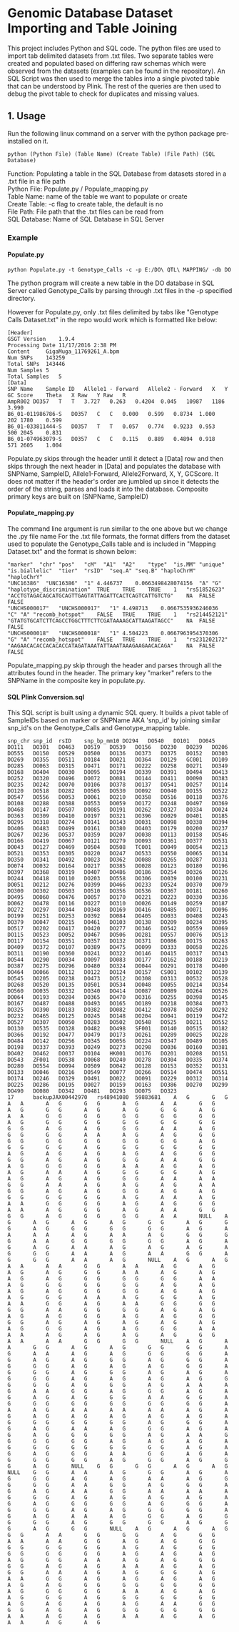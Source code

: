 # Genomic Database Dataset Importing and Table Joining
This project includes Python and SQL code. The python files are used to import tab delimited datasets from
.txt files. Two separate tables were created and populated based on differing raw schemas which were observed 
from the datasets (examples can be found in the repository). An SQL Script was then used to merge the tables
into a single pivoted table that can be understood by Plink. The rest of the queries are then used to debug
the pivot table to check for duplicates and missing values. 

## 1. Usage 
Run the following linux command on a server with the python package pre-installed on it.
```
python (Python File) (Table Name) (Create Table) (File Path) (SQL Database)
```
Function: Populating a table in the SQL Database from datasets stored in a .txt file in a file path  
Python File: Populate.py / Populate_mapping.py    
Table Name: name of the table we want to populate or create   
Create Table: -c flag to create table, the default is no   
File Path: File path that the .txt files can be read from   
SQL Database: Name of SQL Database in SQL Server  

### Example 
#### Populate.py 
```
python Populate.py -t Genotype_Calls -c -p E:/DO\ QTL\ MAPPING/ -db DO
```
The python program will create a new table in the DO database in SQL Server called Genotype_Calls by parsing through 
.txt files in the -p specified directory.

However for Populate.py, only .txt files delimited by tabs like "Genotype Calls Dataset.txt" in the repo would work
which is formatted like below: 
```
[Header]
GSGT Version	1.9.4
Processing Date	11/17/2016 2:38 PM
Content		GigaMuga_11769261_A.bpm
Num SNPs	143259
Total SNPs	143446
Num Samples	5
Total Samples	5
[Data]
SNP Name	Sample ID	Allele1 - Forward	Allele2 - Forward	X	Y	GC Score	Theta	X Raw	Y Raw	R
AmpR002	DO357	T	T	3.727	0.263	0.4204	0.045	10987	1186	3.990
B6_01-011986786-S	DO357	C	C	0.000	0.599	0.8734	1.000	202	1780	0.599
B6_01-033811444-S	DO357	T	T	0.057	0.774	0.9233	0.953	500	2045	0.831
B6_01-074963079-S	DO357	C	C	0.115	0.889	0.4894	0.918	571	2605	1.004
```
Populate.py skips through the header until it detect a [Data] row and then skips through the next header in [Data] and populates
the database with SNPName, SampleID, Allele1-Forward, Allele2Forward, X, Y, GCScore. It does not matter if the header's order
are jumbled up since it detects the order of the string, parses and loads it into the database. Composite primary keys are 
built on (SNPName, SampleID)

#### Populate_mapping.py
The command line argument is run similar to the one above but we change the .py file name
For the .txt file formats, the format differs from the dataset used to populate the Genotype_Calls table and is included in "Mapping Dataset.txt" and the format is shown below:
```
"marker"  "chr" "pos"	"cM"  "A1"	"A2"	"type"	"is.MM"	"unique"	"is.biallelic"	"tier"	"rsID"	"seq.A"	"seq.B"	"haploChrM"	"haploChrY"
"UNC16386"	"UNC16386"	"1"	4.446737	0.0663498428074156	"A"	"G"	"haplotype_discrimination"	TRUE	TRUE	TRUE	1	"rs51852623"	"ACCTGTAGACAGCATGCAGTTGAGTATTAGATTCACTCAGTCATTGTCTG"	NA	FALSE	FALSE
"UNCHS000017"	"UNCHS000017"	"1"	4.498713	0.0667535936246036	"C"	"A"	"recomb_hotspot"	FALSE	TRUE	TRUE	1	"rs214452121"	"GTATGTGCATCTTCAGCCTGGCTTTCTTCGATAAAAGCATTAAGATAGCC"	NA	FALSE	FALSE
"UNCHS000018"	"UNCHS000018"	"1"	4.504223	0.0667963954370306	"G"	"A"	"recomb_hotspot"	FALSE	TRUE	TRUE	1	"rs231202172"	"AAGAACACACCACACACCATAGATAAATATTAAATAAAGAAGAACACAGA"	NA	FALSE	FALSE
```
Populate_mapping.py skip through the header and parses through all the attributes found in the header. The primary key "marker"
refers to the SNPName in the composite key in populate.py.

#### SQL Plink Conversion.sql
This SQL script is built using a dynamic SQL query. It builds a pivot table of SampleIDs based on marker or SNPName AKA 'snp_id'
by joining similar snp_id's on the Genotype_Calls and Genotype_mapping table.
```
snp_chr	snp_id	rsID	snp_bp_mm10	DO294	DO540	DO101	DO045	DO111	DO301	DO463	DO519	DO539	DO156	DO230	DO239	DO206	DO555	DO150	DO529	DO500	DO136	DO373	DO375	DO152	DO303	DO269	DO355	DO511	DO184	DO021	DO364	DO129	GC001	DO109	DO285	DO063	DO315	DO471	DO171	DO222	DO258	DO271	DO349	DO168	DO404	DO030	DO095	DO194	DO339	DO391	DO494	DO413	DO252	DO320	DO496	DO072	DO081	DO144	DO411	DO090	DO383	DO235	DO242	DO070	DO106	DO378	DO137	DO541	DO257	DO114	DO120	DO518	DO282	DO505	DO530	DO092	DO040	DO155	DO522	DO547	DO556	DO053	DO061	DO210	DO358	DO516	DO118	DO376	DO108	DO288	DO388	DO553	DO059	DO172	DO248	DO497	DO369	DO468	DO147	DO507	DO085	DO191	DO262	DO327	DO334	DO024	DO363	DO309	DO410	DO197	DO321	DO396	DO029	DO401	DO185	DO295	DO318	DO274	DO141	DO143	DO031	DO098	DO338	DO394	DO406	DO483	DO499	DO161	DO380	DO403	DO179	DO200	DO237	DO267	DO236	DO537	DO359	DO207	DO038	DO113	DO158	DO546	DO166	DO419	DO067	DO121	DO279	DO093	DO361	DO377	DO531	DO043	DO127	DO469	DO504	DO508	TC001	DO049	DO054	DO213	DO521	DO353	DO305	DO220	DO247	DO533	DO550	DO065	DO134	DO350	DO341	DO492	DO023	DO362	DO088	DO265	DO287	DO331	DO074	DO032	DO164	DO217	DO385	DO028	DO123	DO180	DO196	DO397	DO368	DO319	DO407	DO486	DO186	DO254	DO326	DO126	DO244	DO418	DO110	DO203	DO558	DO306	DO039	DO100	DO231	DO051	DO212	DO276	DO399	DO466	DO233	DO524	DO370	DO079	DO300	DO302	DO503	DO510	DO356	DO536	DO367	DO181	DO260	DO495	DO060	DO476	DO057	DO170	DO221	DO223	DO330	DO336	DO062	DO478	DO116	DO227	DO310	DO026	DO149	DO259	DO187	DO272	DO297	DO344	DO348	DO169	DO416	DO485	DO071	DO096	DO199	DO251	DO253	DO392	DO084	DO405	DO033	DO408	DO243	DO379	DO047	DO215	DO461	DO103	DO138	DO209	DO234	DO395	DO517	DO202	DO417	DO420	DO277	DO346	DO542	DO559	DO069	DO115	DO523	DO052	DO467	DO506	DO281	DO557	DO076	DO513	DO117	DO154	DO351	DO357	DO132	DO371	DO086	DO175	DO263	DO409	DO372	DO107	DO389	DO475	DO099	DO333	DO058	DO226	DO311	DO190	DO360	DO241	DO322	DO146	DO415	DO317	DO343	DO544	DO290	DO034	DO097	DO083	DO177	DO162	DO188	DO219	DO387	DO275	DO296	DO480	DO324	DO044	DO291	DO178	DO400	DO464	DO066	DO112	DO122	DO124	DO157	CS001	DO102	DO139	DO545	DO205	DO238	DO473	DO512	DO308	DO313	DO532	DO528	DO268	DO520	DO135	DO501	DO534	DO048	DO055	DO214	DO354	DO560	DO035	DO332	DO340	DO414	DO087	DO089	DO264	DO526	DO064	DO193	DO284	DO365	DO470	DO316	DO255	DO398	DO145	DO167	DO487	DO488	DO493	DO165	DO189	DO218	DO384	DO073	DO325	DO390	DO183	DO382	DO082	DO412	DO078	DO250	DO292	DO232	DO465	DO125	DO245	DO148	DO204	DO041	DO119	DO472	DO527	DO307	DO050	DO283	DO502	DO548	DO525	DO211	DO552	DO130	DO535	DO328	DO482	DO498	SF001	DO140	DO515	DO182	DO366	DO192	DO477	DO479	DO173	DO261	DO289	DO025	DO228	DO484	DO142	DO256	DO345	DO056	DO224	DO347	DO489	DO105	DO198	DO337	DO393	DO249	DO273	DO298	DO036	DO160	DO381	DO402	DO462	DO037	DO104	HK001	DO176	DO201	DO208	DO151	DO543	ZF001	DO538	DO068	DO240	DO278	DO304	DO335	DO374	DO280	DO554	DO094	DO509	DO042	DO128	DO153	DO352	DO131	DO133	DO046	DO216	DO549	DO077	DO266	DO514	DO474	DO551	DO174	DO246	DO329	DO491	DO022	DO091	DO229	DO312	DO314	DO225	DO286	DO195	DO027	DO159	DO163	DO386	DO270	DO299	DO490	DO080	DO342	DO481	DO293	DO075	DO323
17  	backupJAX00442970	rs48941080	59883681	A   G   	G   G   	A   A   	A   G   	G   G   	A   G   	A   A   	G   G   	A   G   	G   G   	A   G   	A   G   	G   G   	A   G   	A   A   	G   G   	G   G   	G   G   	G   G   	G   G   	A   G   	G   G   	G   G   	G   G   	G   G   	G   G   	G   G   	A   G   	A   G   	G   G   	A   A   	A   G   	G   G   	G   G   	A   A   	A   G   	A   G   	G   G   	G   G   	G   G   	G   G   	G   G   	G   G   	A   G   	G   G   	G   G   	A   G   	G   G   	G   G   	G   G   	A   G   	A   G   	A   G   	A   G   	A   G   	G   G   	G   G   	A   G   	A   G   	G   G   	A   A   	G   G   	A   G   	G   G   	G   G   	A   A   	A   G   	A   G   	A   G   	A   A   	A   G   	G   G   	G   G   	A   G   	A   G   	A   G   	A   G   	G   G   	A   A   	A   A   	G   G   	A   A   	A   G   	A   G   	A   G   	A   A   	G   G   	A   G   	A   G   	G   G   	A   G   	A   G   	G   G   	G   G   	G   G   	A   G   	A   A   	A   G   	A   A   	G   G   	G   G   	A   G   	A   G   	G   G   	A   A   	A   G   	G   G   	A   G   	A   A   	G   G   	G   G   	A   G   	G   G   	G   G   	A   A   	NULL	A   G   	A   G   	A   G   	A   G   	G   G   	A   G   	G   G   	A   G   	G   G   	G   G   	G   G   	A   G   	A   A   	A   A   	A   G   	A   A   	A   G   	G   G   	G   G   	A   A   	G   G   	G   G   	G   G   	A   G   	A   G   	A   G   	A   A   	A   G   	A   G   	A   G   	A   G   	G   G   	A   A   	A   G   	A   A   	G   G   	A   G   	G   G   	A   A   	A   G   	NULL	A   G   	A   G   	A   A   	A   A   	G   G   	A   A   	A   G   	A   G   	A   G   	A   G   	G   G   	A   A   	A   G   	A   G   	A   G   	A   G   	G   G   	G   G   	G   G   	A   A   	A   G   	G   G   	G   G   	G   G   	A   G   	A   G   	A   G   	A   G   	G   G   	G   G   	A   G   	A   G   	A   G   	G   G   	A   A   	A   G   	G   G   	A   G   	A   A   	G   G   	A   G   	A   A   	G   G   	G   G   	G   G   	A   A   	G   G   	G   G   	A   G   	A   G   	A   G   	A   G   	G   G   	A   G   	A   G   	G   G   	G   G   	A   G   	A   G   	A   G   	A   G   	A   G   	A   G   	G   G   	A   G   	A   G   	G   G   	A   A   	A   A   	A   G   	A   G   	A   G   	A   G   	G   G   	A   A   	A   A   	G   G   	G   G   	NULL	A   G   	A   A   	G   G   	A   G   	A   G   	G   G   	G   G   	A   G   	A   A   	A   G   	A   G   	G   G   	G   G   	A   G   	A   G   	A   G   	G   G   	A   G   	G   G   	A   G   	G   G   	A   G   	A   G   	A   G   	G   G   	A   G   	G   G   	A   G   	G   G   	A   G   	A   G   	A   G   	G   G   	A   G   	A   G   	A   G   	A   G   	G   G   	G   G   	A   G   	G   G   	A   G   	A   A   	A   G   	A   A   	G   G   	A   G   	G   G   	A   G   	A   G   	A   G   	A   G   	G   G   	A   A   	G   G   	A   G   	G   G   	G   G   	G   G   	G   G   	G   G   	A   A   	A   G   	A   A   	A   A   	A   A   	A   G   	A   G   	A   G   	A   G   	A   G   	A   G   	A   G   	A   G   	G   G   	G   G   	G   G   	A   G   	G   G   	A   G   	A   G   	A   A   	A   G   	G   G   	A   G   	A   G   	A   G   	G   G   	G   G   	A   G   	A   A   	G   G   	G   G   	G   G   	A   G   	A   G   	A   G   	A   G   	G   G   	G   G   	G   G   	G   G   	A   G   	A   G   	A   G   	G   G   	A   A   	G   G   	A   G   	A   G   	G   G   	G   G   	A   G   	G   G   	A   G   	G   G   	A   G   	NULL	G   G   	G   G   	A   G   	A   G   	NULL	G   G   	A   A   	A   G   	G   G   	A   G   	A   G   	G   G   	A   G   	A   G   	A   A   	A   G   	G   G   	G   G   	A   A   	G   G   	A   G   	G   G   	A   G   	A   G   	A   A   	G   G   	A   A   	A   A   	A   G   	G   G   	A   G   	A   G   	A   G   	A   G   	A   G   	A   G   	G   G   	G   G   	A   G   	G   G   	A   G   	G   G   	A   G   	A   G   	G   G   	G   G   	A   G   	A   G   	A   A   	A   G   	G   G   	A   G   	G   G   	G   G   	A   G   	G   G   	G   G   	A   G   	G   G   	A   G   	G   G   	NULL	A   G   	A   G   	A   G   	G   G   	A   A   	G   G   	G   G   	A   G   	G   G   	A   A   	A   A   	G   G   	A   G   	A   G   	G   G   	G   G   	G   G   	G   G   	A   G   	A   G   	G   G   	G   G   	G   G   	G   G   	A   G   	A   G   	A   G   	A   G   	G   G   	A   A   	A   G   	A   G   	G   G   	G   G   	A   G   	A   G   	A   A   	A   G   	A   G   	G   G   	A   A   	A   G   	A   G   	G   G   	A   G   	A   A   	G   G   	A   G   	A   G   	A   G   	A   G   	A   G   	A   G   	G   G   	G   G   	G   G   	G   G   	A   G   	G   G   	G   G   	A   A   	A   G   	A   G   	A   G   	G   G   	A   G   	G   G   	G   G   	G   G   	A   G   	A   G   	A   G   	A   G   	A   A   	G   G   	G   G   	A   G   	A   G   	G   G   	G   G   	G   G   	A   A   	A   G   	A   G   	A   A   	A   G   	A   G   	A   A   	A   G   	A   G   
```
